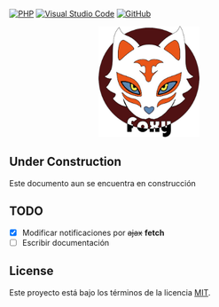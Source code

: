 
[![PHP](https://img.shields.io/badge/php-%23777BB4.svg?style=for-the-badge&logo=php&logoColor=white)](https://www.php.net/)
[![Visual Studio Code](https://img.shields.io/badge/VSC-0078d7.svg?style=for-the-badge&logo=visual-studio-code&logoColor=white)](https://code.visualstudio.com/)
[![GitHub](https://img.shields.io/badge/github-%23121011.svg?style=for-the-badge&logo=github&logoColor=white)](https://github.com/AdrianY1997)

<div style="width: 100%; text-align: center"><img src="./Public/img/favicon.png" height="200" style="" /></div>

## Under Construction

Este documento aun se encuentra en construcción

## TODO

- [x] Modificar notificaciones por <del>ajax</del> <strong>fetch</strong>
- [ ] Escribir documentación

## License

Este proyecto está bajo los términos de la licencia [MIT](http://opensource.org/licenses/mit-license.php).